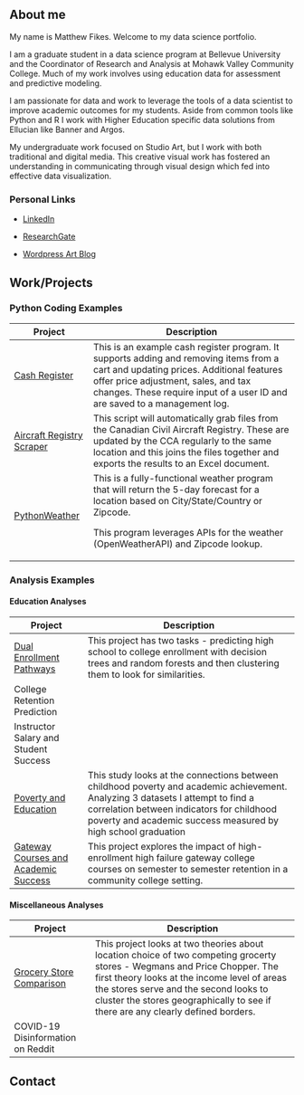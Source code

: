 

## About me

My name is Matthew Fikes. Welcome to my data science portfolio.

I am a graduate student in a data science program at Bellevue University and the Coordinator of Research and Analysis
at Mohawk Valley Community College. Much of my work involves using education data for assessment and predictive modeling.

I am passionate for data and work to leverage the tools of a data scientist to improve academic outcomes for my students.
Aside from common tools like Python and R I work with Higher Education specific data solutions from Ellucian like Banner and Argos.

My undergraduate work focused on Studio Art, but I work with both traditional and digital media. 
This creative visual work has fostered an understanding in communicating through visual design which fed into effective data visualization.



### Personal Links
* [LinkedIn](https://www.linkedin.com/in/matthew-fikes-0ab91213/)

* [ResearchGate](https://www.researchgate.net/profile/Matthew-Fikes)

* [Wordpress Art Blog](https://artworkatwork.wordpress.com/) 

## Work/Projects

### Python Coding Examples


| Project                               | Description |
|---------------------------------------|-------------|
| [Cash Register](https://github.com/mjfikes/DSCPortfolio/tree/main/Cash%20Register)|This is an example cash register program. It supports adding and removing items from a cart and updating prices. Additional features offer price adjustment, sales, and tax changes. These require input of a user ID and are saved to a management log.|
| [Aircraft Registry Scraper](https://github.com/mjfikes/DSCPortfolio/tree/main/Canadian%20Air%20Registry)|This script will automatically grab files from the Canadian Civil Aircraft Registry. These are updated by the CCA regularly to the same location and this joins the files together and exports the results to an Excel document.|
| [PythonWeather](https://github.com/mjfikes/DSCPortfolio/tree/main/PythonWeather)|This is a fully-functional weather program that will return the 5-day forecast for a location based on City/State/Country or Zipcode. <p>This program leverages APIs for the weather (OpenWeatherAPI) and Zipcode lookup.|

### Analysis Examples
#### Education Analyses

| Project                               | Description |
|---------------------------------------|-------------|
| [Dual Enrollment Pathways](https://github.com/mjfikes/DSCPortfolio/tree/main/Dual%20Enrollment%20Pathways)|This project has two tasks - predicting high school to college enrollment with decision trees and random forests and then clustering them to look for similarities.|
| College Retention Prediction          |             |
| Instructor Salary and Student Success |             |
| [Poverty and Education](https://github.com/mjfikes/DSCPortfolio/tree/main/Poverty%20and%20Education)|This study looks at the connections between childhood poverty and academic achievement. Analyzing 3 datasets I attempt to find a correlation between indicators for childhood poverty and academic success measured by high school graduation|
| [Gateway Courses and Academic Success](https://github.com/mjfikes/DSCPortfolio/tree/main/Gateway%20Courses%20and%20Academic%20Success)|This project explores the impact of high-enrollment high failure gateway college courses on semester to semester retention in a community college setting.|

#### Miscellaneous Analyses

| Project                               | Description |
|---------------------------------------|-------------|
| [Grocery Store Comparison](https://github.com/mjfikes/DSCPortfolio/tree/main/Grocery%20Store%20Competition%20Study)|This project looks at two theories about location choice of two competing grocerty stores - Wegmans and Price Chopper. The first theory looks at the income level of areas the stores serve and the second looks to cluster the stores geographically to see if there are any clearly defined borders.|
| COVID-19 Disinformation on Reddit     |             |



## Contact
